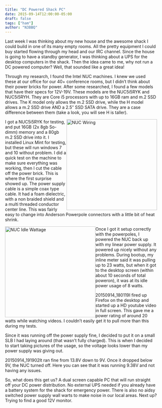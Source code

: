 ```yaml
---
title: "DC Powered Shack PC"
date: 2015-09-14T12:00:00-05:00
draft: false
tags: ["ham"]
author: "N3BBQ"
---
```


Last week I was thinking about my new house and the awesome shack I could build in one of its many empty rooms.  All the pretty equipment I could buy started flowing through my head and our IRC channel.  Since the house is going to have a standby generator, I was thinking about a UPS for the desktop computers in the shack.  Then the idea came to me, why not run a DC powered computer?  Well, that sounded like a great idea!

Through my research, I found the Intel NUC machines.  I knew we used these at our office for our 40+ conference rooms, but I didn’t think about their power bricks for power.  After some researched, I found a few models that have their specs for 12V-19V.  These models are the NUC5i5RYK and NUC5i5RYH.  They are Core i5 processors with up to 16GB ram and m.2 SSD drives.  The K model only allows the m.2 SSD drive, while the H model allows a m.2 SSD drive AND a 2.5″ SSD SATA drive.  They are a case difference between them (take a look, you will see H is taller).

<a href="/static/images/dc-powered-shack-pc/image1.jpg"><img src="/static/images/dc-powered-shack-pc/image1.jpg" alt="NUC Wiring" width="300" style="vertical-align:top; float:right;" /></a>I got a NUC5i5RYK for testing, and put 16GB (2x 8gb So-dimm) memory and a 80gb m.2 SSD drive into it.  I installed Linux Mint for testing, but these will run windows 7 and 10 without problem.  I did a quick test on the machine to make sure everything was working, then I cut the cable off the power brick.  This is where the first surprise showed up.  The power supply cable is a simple coax type cable.  It had a foam dielectric, with a non braided shield and a multi threaded conductor center line.  This was fairly easy to change into Anderson Powerpole connectors with a little bit of heat shrink.

<a href="/static/images/dc-powered-shack-pc/image2.jpg"><img src="/static/images/dc-powered-shack-pc/image2.jpg" alt="NUC Idle Wattage" width="300" style="vertical-align:top; float:left;" /></a>Once I got it setup correctly with the powerpoles, I powered the NUC back up with my linear power supply.  It powered up nicely without any problems.  During bootup, my inline meter said it was pulling up to 23 watts, but when it got to the desktop screen (within about 10 seconds of total poweron), it was at its idle power usage of 8 watts.

20150914_180119I fired up Firefox on the desktop and started up a HD youtube video in full screen.  This gave me a power rating of around 20 watts while watching videos.  I couldn’t easily get it to pull more than this during my tests.

Since it was running off the power supply fine, I decided to put it on a small SLB I had laying around (that wasn’t fully charged).  This is when I decided to start taking pictures of the usage, so the voltage looks lower than my power supply was giving out.

20150914_191902It ran fine from 13.8V down to 9V.  Once it dropped below 9V, the NUC turned off.  Here you can see that it was running 9.38V and not having any issues.

So, what does this get us?  A dual screen capable PC that will run straight off your DC power distribution.  No external UPS needed if you already have a battery system for the shack for emergency power.  There is also no aidsy switched power supply wall warts to make noise in our local areas.  Next up?  Trying to find a good 12V monitor.

